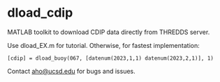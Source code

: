 # dload_cdip
MATLAB toolkit to download CDIP data directly from THREDDS server. 

Use dload_EX.m for tutorial. Otherwise, for fastest implementation:
```
[cdip] = dload_buoy(067, [datenum(2023,1,1) datenum(2023,2,1)], 1)
```

Contact aho@ucsd.edu for bugs and issues.

